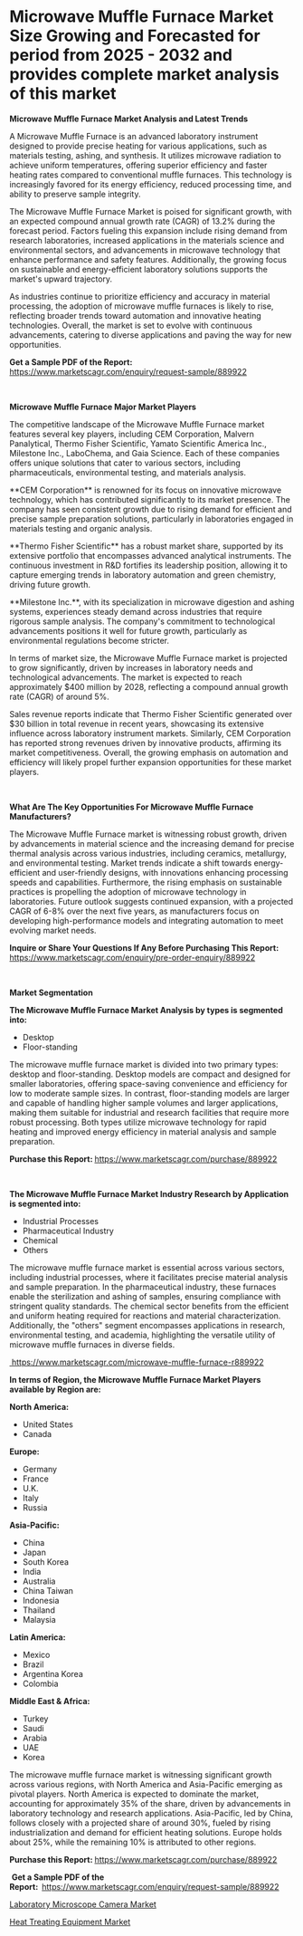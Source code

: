 <p><h1>Microwave Muffle Furnace Market Size Growing and Forecasted for period from 2025 - 2032 and provides complete market analysis of this market</h1></p><p><strong>Microwave Muffle Furnace Market Analysis and Latest Trends</strong></p>
<p><p>A Microwave Muffle Furnace is an advanced laboratory instrument designed to provide precise heating for various applications, such as materials testing, ashing, and synthesis. It utilizes microwave radiation to achieve uniform temperatures, offering superior efficiency and faster heating rates compared to conventional muffle furnaces. This technology is increasingly favored for its energy efficiency, reduced processing time, and ability to preserve sample integrity.</p><p>The Microwave Muffle Furnace Market is poised for significant growth, with an expected compound annual growth rate (CAGR) of 13.2% during the forecast period. Factors fueling this expansion include rising demand from research laboratories, increased applications in the materials science and environmental sectors, and advancements in microwave technology that enhance performance and safety features. Additionally, the growing focus on sustainable and energy-efficient laboratory solutions supports the market's upward trajectory.</p><p>As industries continue to prioritize efficiency and accuracy in material processing, the adoption of microwave muffle furnaces is likely to rise, reflecting broader trends toward automation and innovative heating technologies. Overall, the market is set to evolve with continuous advancements, catering to diverse applications and paving the way for new opportunities.</p></p>
<p><strong>Get a Sample PDF of the Report:&nbsp;</strong> <a href="https://www.marketscagr.com/enquiry/request-sample/889922?utm_campaign=2031&utm_medium=2&utm_source=Github&utm_content=ia&utm_term=08042025&utm_id=microwave-muffle-furnace">https://www.marketscagr.com/enquiry/request-sample/889922</a></p>
<p>&nbsp;</p>
<p><strong>Microwave Muffle Furnace Major Market Players</strong></p>
<p><p>The competitive landscape of the Microwave Muffle Furnace market features several key players, including CEM Corporation, Malvern Panalytical, Thermo Fisher Scientific, Yamato Scientific America Inc., Milestone Inc., LaboChema, and Gaia Science. Each of these companies offers unique solutions that cater to various sectors, including pharmaceuticals, environmental testing, and materials analysis.</p><p>**CEM Corporation** is renowned for its focus on innovative microwave technology, which has contributed significantly to its market presence. The company has seen consistent growth due to rising demand for efficient and precise sample preparation solutions, particularly in laboratories engaged in materials testing and organic analysis.</p><p>**Thermo Fisher Scientific** has a robust market share, supported by its extensive portfolio that encompasses advanced analytical instruments. The continuous investment in R&D fortifies its leadership position, allowing it to capture emerging trends in laboratory automation and green chemistry, driving future growth.</p><p>**Milestone Inc.**, with its specialization in microwave digestion and ashing systems, experiences steady demand across industries that require rigorous sample analysis. The company's commitment to technological advancements positions it well for future growth, particularly as environmental regulations become stricter.</p><p>In terms of market size, the Microwave Muffle Furnace market is projected to grow significantly, driven by increases in laboratory needs and technological advancements. The market is expected to reach approximately $400 million by 2028, reflecting a compound annual growth rate (CAGR) of around 5%.</p><p>Sales revenue reports indicate that Thermo Fisher Scientific generated over $30 billion in total revenue in recent years, showcasing its extensive influence across laboratory instrument markets. Similarly, CEM Corporation has reported strong revenues driven by innovative products, affirming its market competitiveness. Overall, the growing emphasis on automation and efficiency will likely propel further expansion opportunities for these market players.</p></p>
<p>&nbsp;</p>
<p><strong>What Are The Key Opportunities For Microwave Muffle Furnace Manufacturers?</strong></p>
<p><p>The Microwave Muffle Furnace market is witnessing robust growth, driven by advancements in material science and the increasing demand for precise thermal analysis across various industries, including ceramics, metallurgy, and environmental testing. Market trends indicate a shift towards energy-efficient and user-friendly designs, with innovations enhancing processing speeds and capabilities. Furthermore, the rising emphasis on sustainable practices is propelling the adoption of microwave technology in laboratories. Future outlook suggests continued expansion, with a projected CAGR of 6-8% over the next five years, as manufacturers focus on developing high-performance models and integrating automation to meet evolving market needs.</p></p>
<p><strong>Inquire or Share Your Questions If Any Before Purchasing This Report:</strong> <a href="https://www.marketscagr.com/enquiry/pre-order-enquiry/889922?utm_campaign=2031&utm_medium=2&utm_source=Github&utm_content=ia&utm_term=08042025&utm_id=microwave-muffle-furnace">https://www.marketscagr.com/enquiry/pre-order-enquiry/889922</a></p>
<p>&nbsp;</p>
<p><strong>Market Segmentation</strong></p>
<p><strong>The Microwave Muffle Furnace Market Analysis by types is segmented into:</strong></p>
<p><ul><li>Desktop</li><li>Floor-standing</li></ul></p>
<p><p>The microwave muffle furnace market is divided into two primary types: desktop and floor-standing. Desktop models are compact and designed for smaller laboratories, offering space-saving convenience and efficiency for low to moderate sample sizes. In contrast, floor-standing models are larger and capable of handling higher sample volumes and larger applications, making them suitable for industrial and research facilities that require more robust processing. Both types utilize microwave technology for rapid heating and improved energy efficiency in material analysis and sample preparation.</p></p>
<p><strong>Purchase this Report:&nbsp;</strong><a href="https://www.marketscagr.com/purchase/889922?utm_campaign=2031&utm_medium=2&utm_source=Github&utm_content=ia&utm_term=08042025&utm_id=microwave-muffle-furnace">https://www.marketscagr.com/purchase/889922</a></p>
<p>&nbsp;</p>
<p><strong>The Microwave Muffle Furnace Market Industry Research by Application is segmented into:</strong></p>
<p><ul><li>Industrial Processes</li><li>Pharmaceutical Industry</li><li>Chemical</li><li>Others</li></ul></p>
<p><p>The microwave muffle furnace market is essential across various sectors, including industrial processes, where it facilitates precise material analysis and sample preparation. In the pharmaceutical industry, these furnaces enable the sterilization and ashing of samples, ensuring compliance with stringent quality standards. The chemical sector benefits from the efficient and uniform heating required for reactions and material characterization. Additionally, the "others" segment encompasses applications in research, environmental testing, and academia, highlighting the versatile utility of microwave muffle furnaces in diverse fields.</p></p>
<p><a href="https://www.marketscagr.com/microwave-muffle-furnace-r889922?utm_campaign=2031&utm_medium=2&utm_source=Github&utm_content=ia&utm_term=08042025&utm_id=microwave-muffle-furnace">&nbsp;https://www.marketscagr.com/microwave-muffle-furnace-r889922</a></p>
<p><strong>In terms of Region, the Microwave Muffle Furnace Market Players available by Region are:</strong></p>
<p>
    <p> <strong> North America: </strong>
        <ul>
            <li>United States</li>
            <li>Canada</li>
        </ul>
        </p> 
    <p> <strong> Europe: </strong>
        <ul>
            <li>Germany</li>
            <li>France</li>
            <li>U.K.</li>
            <li>Italy</li>
            <li>Russia</li>
        </ul>
        </p> 
    <p> <strong> Asia-Pacific: </strong>
        <ul>
            <li>China</li>
            <li>Japan</li>
            <li>South Korea</li>
            <li>India</li>
            <li>Australia</li>
            <li>China Taiwan</li>
            <li>Indonesia</li>
            <li>Thailand</li>
            <li>Malaysia</li>
        </ul>
        </p> 
    <p> <strong> Latin America: </strong>
        <ul>
            <li>Mexico</li>
            <li>Brazil</li>
            <li>Argentina Korea</li>
            <li>Colombia</li>
        </ul>
        </p> 
    <p> <strong> Middle East & Africa: </strong>
        <ul>
            <li>Turkey</li>
            <li>Saudi</li>
            <li>Arabia</li>
            <li>UAE</li>
            <li>Korea</li>
        </ul>
    </p>
    </p>
<p><p>The microwave muffle furnace market is witnessing significant growth across various regions, with North America and Asia-Pacific emerging as pivotal players. North America is expected to dominate the market, accounting for approximately 35% of the share, driven by advancements in laboratory technology and research applications. Asia-Pacific, led by China, follows closely with a projected share of around 30%, fueled by rising industrialization and demand for efficient heating solutions. Europe holds about 25%, while the remaining 10% is attributed to other regions.</p></p>
<p><strong>Purchase this Report: </strong><a href="https://www.marketscagr.com/purchase/889922?utm_campaign=2031&utm_medium=2&utm_source=Github&utm_content=ia&utm_term=08042025&utm_id=microwave-muffle-furnace">https://www.marketscagr.com/purchase/889922</a></p>
<p>&nbsp;<strong>Get a Sample PDF of the Report:&nbsp;&nbsp;</strong><a href="https://www.marketscagr.com/enquiry/request-sample/889922?utm_campaign=2031&utm_medium=2&utm_source=Github&utm_content=ia&utm_term=08042025&utm_id=microwave-muffle-furnace">https://www.marketscagr.com/enquiry/request-sample/889922</a></p>
<p><strong></strong></p>
<p><p><a href="https://github.com/PeterParrish5/Market-Research-Report-List-7/blob/main/laboratory-microscope-camera-market.md?utm_campaign=2031&utm_medium=2&utm_source=Github&utm_content=ia&utm_term=08042025&utm_id=microwave-muffle-furnace">Laboratory Microscope Camera Market</a></p><p><a href="https://github.com/aloyoarmahvr/Market-Research-Report-List-1/blob/main/heat-treating-equipment-market.md?utm_campaign=2031&utm_medium=2&utm_source=Github&utm_content=ia&utm_term=08042025&utm_id=microwave-muffle-furnace">Heat Treating Equipment Market</a></p></p>
